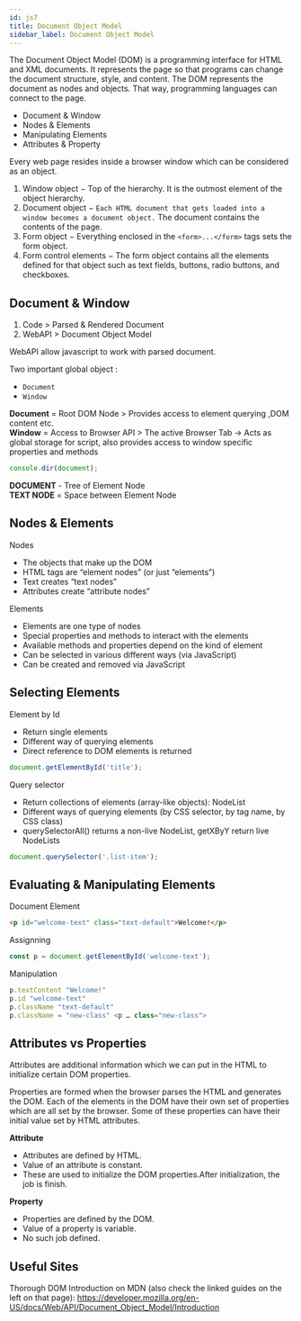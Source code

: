 ```yaml
---
id: js7
title: Document Object Model
sidebar_label: Document Object Model
---
```


The Document Object Model (DOM) is a programming interface for HTML and XML documents. It represents the page so that programs can change the document structure, style, and content. The DOM represents the document as nodes and objects. That way, programming languages can connect to the page.

- Document & Window
- Nodes & Elements
- Manipulating Elements
- Attributes & Property

Every web page resides inside a browser window which can be considered as an object.

1. Window object − Top of the hierarchy. It is the outmost element of the object hierarchy.
2. Document object − `Each HTML document that gets loaded into a window becomes a document object.` The document contains the contents of the page.
3. Form object − Everything enclosed in the `<form>...</form>` tags sets the form object.
4. Form control elements − The form object contains all the elements defined for that object such as text fields, buttons, radio buttons, and checkboxes.

## Document & Window

1. Code > Parsed & Rendered Document
2. WebAPI > Document Object Model

WebAPI allow javascript to work with parsed document.

Two important global object :

- `Document`
- `Window`

**Document** = Root DOM Node > Provides access to element querying ,DOM content etc.<br/> **Window** = Access to Browser API > The active Browser Tab -> Acts as global storage for script, also provides access to window specific properties and methods

```js
console.dir(document);
```

**DOCUMENT** - Tree of Element Node<br/> **TEXT NODE** = Space between Element Node

## Nodes & Elements

Nodes

- The objects that make up the DOM
- HTML tags are “element nodes” (or just “elements”)
- Text creates “text nodes”
- Attributes create “attribute nodes”

Elements

- Elements are one type of nodes
- Special properties and methods to interact with the elements
- Available methods and properties depend on the kind of element
- Can be selected in various different ways (via JavaScript)
- Can be created and removed via JavaScript

## Selecting Elements

Element by Id

- Return single elements
- Different way of querying elements
- Direct reference to DOM elements is returned

```js
document.getElementById('title');
```

Query selector

- Return collections of elements (array-like objects): NodeList
- Different ways of querying elements (by CSS selector, by tag name, by CSS class)
- querySelectorAll() returns a non-live NodeList, getXByY return live NodeLists

```js
document.querySelector('.list-item');
```

## Evaluating & Manipulating Elements

Document Element

```html
<p id="welcome-text" class="text-default">Welcome!</p>
```

Assignning

```js
const p = document.getElementById('welcome-text');
```

Manipulation

```js
p.textContent "Welcome!"
p.id "welcome-text"
p.className "text-default"
p.className = "new-class" <p … class="new-class">
```

## Attributes vs Properties

Attributes are additional information which we can put in the HTML to initialize certain DOM properties.

Properties are formed when the browser parses the HTML and generates the DOM. Each of the elements in the DOM have their own set of properties which are all set by the browser. Some of these properties can have their initial value set by HTML attributes.

**Attribute**

- Attributes are defined by HTML.
- Value of an attribute is constant.
- These are used to initialize the DOM properties.After initialization, the job is finish.

**Property**

- Properties are defined by the DOM.
- Value of a property is variable.
- No such job defined.

## Useful Sites

Thorough DOM Introduction on MDN (also check the linked guides on the left on that page): https://developer.mozilla.org/en-US/docs/Web/API/Document_Object_Model/Introduction
